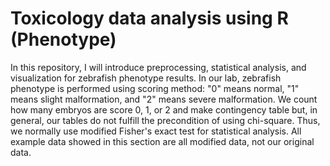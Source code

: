 # Toxicology data analysis using R (Phenotype)

In this repository, I will introduce preprocessing, statistical analysis, and visualization for zebrafish phenotype results.
In our lab, zebrafish phenotype is performed using scoring method: "0" means normal, "1" means slight malformation, and "2" means severe malformation.
We count how many embryos are score 0, 1, or 2 and make contingency table but, in general, our tables do not fulfill the precondition of using chi-square.
Thus, we normally use modified Fisher's exact test for statistical analysis.
All example data showed in this section are all modified data, not our original data.
